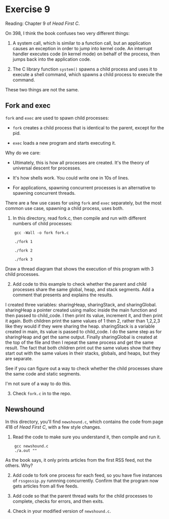 # Exercise 9

Reading: Chapter 9 of *Head First C*.

On 398, I think the book confuses two very different things:

1) A system call, which is similar to a function call, but an
application causes an exception in order to jump into kernel code.  An
interrupt handler executes code (in kernel mode) on behalf of the
process, then jumps back into the application code.

2) The C library function `system()` spawns a child process and uses it
to execute a shell command, which spawns a child process to execute
the command.

These two things are not the same.

## Fork and exec

`fork` and `exec` are used to spawn child processes:

* `fork` creates a child process that is identical to the parent,
except for the pid.

* `exec` loads a new program and starts executing it.

Why do we care:

* Ultimately, this is how all processes are created.  It's the theory
of universal descent for processes.

* It's how shells work.  You could write one in 10s of lines.

* For applications, spawning concurrent processes is an alternative
to spawning concurrent threads.

There are a few use cases for using `fork` and `exec` separately, but the
most common use case, spawning a child process, uses both.

1) In this directory, read fork.c, then compile and run with different
numbers of child processes:

```
    gcc -Wall -o fork fork.c
    
    ./fork 1
    
    ./fork 2
    
    ./fork 3
```

Draw a thread diagram that shows the execution of this program with 3 child
processes.

2) Add code to this example to check whether the parent
and child processes share the same global, heap, and stack segments.
Add a comment that presents and explains the results.

I created three variables: sharingHeap, sharingStack, and sharingGlobal. sharingHeap a pointer created using malloc inside the main function and then passed to child_code. I then print its value, increment it, and then print it again. Both children print the same values of 1 then 2, rather than 1,2,2,3 like they would if they were sharing the heap. sharingStack is a variable created in main, its value is passed to child_code. I do the same step as for sharingHeap and get the same output. Finally sharingGlobal is created at the top of the file and then I repeat the same process and get the same result. The fact that both children print out the same values show that they start out with the same values in their stacks, globals, and heaps, but they are separate.

See if you can figure out a way to check whether the child
processes share the same code and static segments.

I'm not sure of a way to do this.

3) Check `fork.c` in to the repo.


## Newshound

In this directory, you'll find `newshound.c`, which contains the code from
page 418 of *Head First C*, with a few style changes.

1) Read the code to make sure you understand it, then compile and run it.

```
    gcc newshound.c
    ./a.out ""
```

As the book says, it only prints articles from the first RSS feed, not the
others.  Why?

2) Add code to fork one process for each feed, so you have five instances
of `rssgossip.py` runnning concurrently.  Confirm that the program now gets
articles from all five feeds.

3) Add code so that the parent thread waits for the child processes to complete,
checks for errors, and then exits.

4) Check in your modified version of `newshound.c`.

